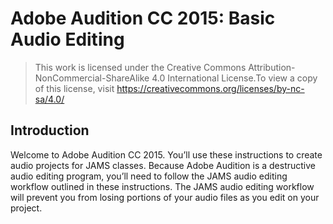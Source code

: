 # Adobe Audition CC 2015: Basic Audio Editing

> This work is licensed under the Creative Commons Attribution-NonCommercial-ShareAlike 4.0 International License.To view a copy of this license, visit [https:\/\/creativecommons.org\/licenses\/by-nc-sa\/4.0\/](https://creativecommons.org/licenses/by-nc-sa/4.0/)

## Introduction

Welcome to Adobe Audition CC 2015. You’ll use these instructions to create audio projects for JAMS classes. Because Adobe Audition is a destructive audio editing program, you’ll need to follow the JAMS audio editing workflow outlined in these instructions. The JAMS audio editing workflow will prevent you from losing portions of your audio files as you edit on your project.

